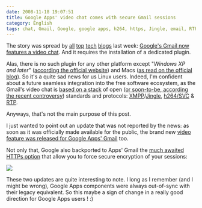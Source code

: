 ```yaml
---
date: 2008-11-18 19:07:51
title: Google Apps' video chat comes with secure Gmail sessions
category: English
tags: chat, Gmail, Google, google apps, h264, https, Jingle, email, RTP, security, SSL, TLS, Video, Web, XMPP
---
```


The story was spread by [all](http://www.gizmodo.com.au/2008/11/gmail_now_with_voice_chat_and_video.html) [top](http://www.readwriteweb.com/archives/google_launches_video_and_voic.php) [tech](http://arstechnica.com/news.ars/post/20081111-gmail-gains-voice-and-video-chat-via-mac-and-pc-plug-in.html) [blogs](http://www.techcrunch.com/2008/11/11/google-adds-voice-and-video-chat-to-gmail/) last week: [Google's Gmail now features a video chat](http://gmailblog.blogspot.com/2008/11/say-hello-to-gmail-voice-and-video-chat.html). And it requires the installation of a dedicated plugin.

Alas, there is no such plugin for any other platform except "_Windows XP and later_" ([according the official website](http://mail.google.com/videochat)) and Macs ([as read on the official blog](http://googleblog.blogspot.com/2008/11/talk-face-to-face-right-from-within.html)). So it's a quite sad news for us Linux users. Indeed, I'm confident about a future seamless integration into the free software ecosystem, as the Gmail's video chat is [based on a stack](http://juberti.blogspot.com/2008/11/say-hello-to-gmail-voice-and-video-chat.html) of open ([or soon-to-be, according the recent controversy](http://blog.senko.net/2008/11/12/gmail-videochat-the-good-the-bad-and-the-ugly/)) standards and protocols: [XMPP](http://xmpp.org)/[Jingle](http://en.wikipedia.org/wiki/Jingle_(protocol)), [h264/SVC](http://wikipedia.org/wiki/Scalable_Video_Coding) & [RTP](http://wikipedia.org/wiki/Real-time_Transport_Protocol).

Anyways, that's not the main purpose of this post.

I just wanted to point out an update that was not reported by the news: as soon as it was officially made available for the public, the brand new [video feature was released for Google Apps' Gmail](http://googleappsupdates.blogspot.com/2008/11/browser-based-voice-and-video-chat.html) too.

Not only that, Google also backported to Apps' Gmail the [much awaited HTTPs option](http://blog.wired.com/27bstroke6/2008/08/gmail-https-doe.html#comment-127126868) that allow you to force secure encryption of your sessions:

![](/uploads/2008/gmail-force-https.png)

These two updates are quite interesting to note. I long as I remember (and I might be wrong), Google Apps components were always out-of-sync with their legacy equivalent. So this maybe a sign of change in a really good direction for Google Apps users ! :)
